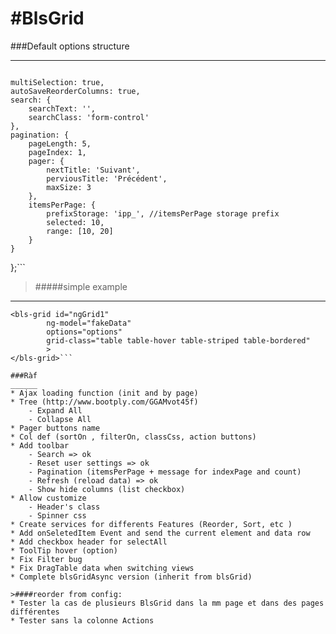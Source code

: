 #BlsGrid
========
###Default options structure
____________________________
>```var defaultOptions = {
    multiSelection: true,
    autoSaveReorderColumns: true,
    search: {
        searchText: '',
        searchClass: 'form-control'
    },
    pagination: {
        pageLength: 5,
        pageIndex: 1,
        pager: {
            nextTitle: 'Suivant',
            perviousTitle: 'Précédent',
            maxSize: 3
        },
        itemsPerPage: {
            prefixStorage: 'ipp_', //itemsPerPage storage prefix 
            selected: 10,
            range: [10, 20]
        }
    }
};```

>#####simple example 
____________________
```
<bls-grid id="ngGrid1" 
		ng-model="fakeData" 
		options="options"  
		grid-class="table table-hover table-striped table-bordered" 
		>
</bls-grid>```

###Ràf
______
* Ajax loading function (init and by page)
* Tree (http://www.bootply.com/GGAMvot45f)
    - Expand All
    - Collapse All
* Pager buttons name
* Col def (sortOn , filterOn, classCss, action buttons)
* Add toolbar 
    - Search => ok  
    - Reset user settings => ok
    - Pagination (itemsPerPage + message for indexPage and count)
    - Refresh (reload data) => ok
    - Show hide columns (list checkbox)
* Allow customize
    - Header's class 
    - Spinner css
* Create services for differents Features (Reorder, Sort, etc )
* Add onSeletedItem Event and send the current element and data row
* Add checkbox header for selectAll
* ToolTip hover (option)
* Fix Filter bug 
* Fix DragTable data when switching views
* Complete blsGridAsync version (inherit from blsGrid)

>####reorder from config:
* Tester la cas de plusieurs BlsGrid dans la mm page et dans des pages différentes
* Tester sans la colonne Actions


